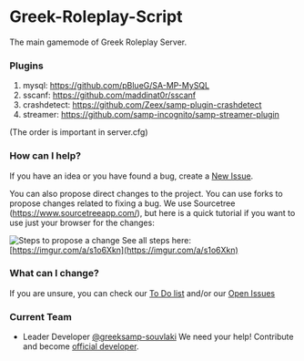 # Greek-Roleplay-Script
The main gamemode of Greek Roleplay Server.



### Plugins
1. mysql: https://github.com/pBlueG/SA-MP-MySQL
2. sscanf: https://github.com/maddinat0r/sscanf
3. crashdetect: https://github.com/Zeex/samp-plugin-crashdetect
4. streamer: https://github.com/samp-incognito/samp-streamer-plugin

(The order is important in server.cfg)

### How can I help?
If you have an idea or you have found a bug, create a [New Issue](https://github.com/greeksamp/Greek-Roleplay-Script/issues).

You can also propose direct changes to the project. You can use forks to propose changes related to fixing a bug.
We use Sourcetree (https://www.sourcetreeapp.com/), but here is a quick tutorial if you want to use just your browser for the changes:

![Steps to propose a change](https://i.imgur.com/QqI8djs.gif)
See all steps here: [https://imgur.com/a/s1o6Xkn](https://imgur.com/a/s1o6Xkn)

### What can I change?
If you are unsure, you can check our [To Do list](https://github.com/greeksamp/Greek-Roleplay-Script/projects/1) and/or our [Open Issues](https://github.com/greeksamp/Greek-Roleplay-Script/issues?q=is%3Aopen+is%3Aissue)

### Current Team
- Leader Developer [@greeksamp-souvlaki](https://github.com/greeksamp-souvlaki)
We need your help! Contribute and become [official developer](https://www.greeksamp.info).
